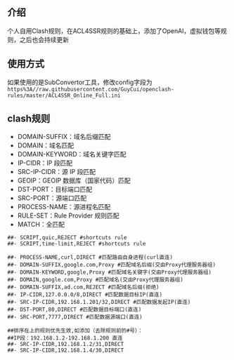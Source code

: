 ## 介绍
个人自用Clash规则，在ACL4SSR规则的基础上，添加了OpenAI，虚拟钱包等规则，之后也会持续更新

## 使用方式
如果使用的是SubConvertor工具，修改config字段为`https%3A//raw.githubusercontent.com/GuyCui/openclash-rules/master/ACL4SSR_Online_Full.ini`
## clash规则

* DOMAIN-SUFFIX：域名后缀匹配
* DOMAIN：域名匹配
* DOMAIN-KEYWORD：域名关键字匹配
* IP-CIDR：IP 段匹配
* SRC-IP-CIDR：源 IP 段匹配
* GEOIP：GEOIP 数据库（国家代码）匹配
* DST-PORT：目标端口匹配
* SRC-PORT：源端口匹配
* PROCESS-NAME：源进程名匹配
* RULE-SET：Rule Provider 规则匹配
* MATCH：全匹配

```
##- SCRIPT,quic,REJECT #shortcuts rule
##- SCRIPT,time-limit,REJECT #shortcuts rule

##- PROCESS-NAME,curl,DIRECT #匹配路由自身进程(curl直连)
##- DOMAIN-SUFFIX,google.com,Proxy #匹配域名后缀(交由Proxy代理服务器组)
##- DOMAIN-KEYWORD,google,Proxy #匹配域名关键字(交由Proxy代理服务器组)
##- DOMAIN,google.com,Proxy #匹配域名(交由Proxy代理服务器组)
##- DOMAIN-SUFFIX,ad.com,REJECT #匹配域名后缀(拒绝)
##- IP-CIDR,127.0.0.0/8,DIRECT #匹配数据目标IP(直连)
##- SRC-IP-CIDR,192.168.1.201/32,DIRECT #匹配数据发起IP(直连)
##- DST-PORT,80,DIRECT #匹配数据目标端口(直连)
##- SRC-PORT,7777,DIRECT #匹配数据源端口(直连)

##排序在上的规则优先生效,如添加（去除规则前的#号）：
##IP段：192.168.1.2-192.168.1.200 直连
##- SRC-IP-CIDR,192.168.1.2/31,DIRECT
##- SRC-IP-CIDR,192.168.1.4/30,DIRECT
```
